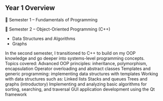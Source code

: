 ## Year 1 Overview
📌 Semester 1 
– Fundamentals of Programming 

📌 Semester 2 
– Object-Oriented Programming (C++)
- Data Structures and Algorithms
- Graphs

In the second semester, I transitioned to C++ to build on my OOP knowledge and go deeper into systems-level programming concepts. Topics covered:
Advanced OOP principles: inheritance, polymorphism, encapsulation
Operator overloading and abstract classes
Templates and generic programming: implementing data structures with templates
Working with data structures such as:
  Linked lists
  Stacks and queues
  Trees and graphs (introductory)
  Implementing and analyzing basic algorithms for sorting, searching, and traversal
  GUI application development using the Qt framework
